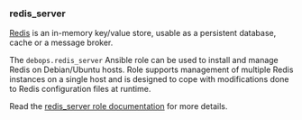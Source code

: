 ### redis_server

[Redis](https://redis.io/) is an in-memory key/value store, usable as a
persistent database, cache or a message broker.

The `debops.redis_server` Ansible role can be used to install and manage
Redis on Debian/Ubuntu hosts. Role supports management of multiple Redis
instances on a single host and is designed to cope with modifications
done to Redis configuration files at runtime.

Read the [redis_server role documentation](https://docs.debops.org/en/stable-3.2/ansible/roles/redis_server/) for more details.
